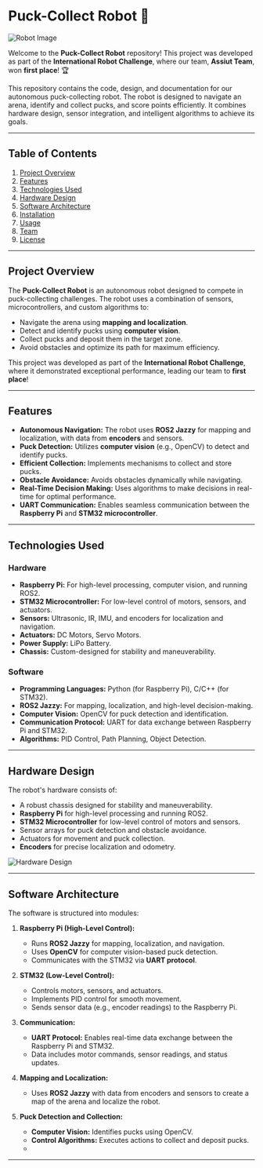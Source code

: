 # Puck-Collect Robot 🚀

![Robot Image](https://via.placeholder.com/800x400.png?text=Robot+Image)

Welcome to the **Puck-Collect Robot** repository! This project was developed as part of the **International Robot Challenge**, where our team, **Assiut Team**, won **first place**! 🏆

This repository contains the code, design, and documentation for our autonomous puck-collecting robot. The robot is designed to navigate an arena, identify and collect pucks, and score points efficiently. It combines hardware design, sensor integration, and intelligent algorithms to achieve its goals.

---

## Table of Contents
1. [Project Overview](#project-overview)
2. [Features](#features)
3. [Technologies Used](#technologies-used)
4. [Hardware Design](#hardware-design)
5. [Software Architecture](#software-architecture)
6. [Installation](#installation)
7. [Usage](#usage)
8. [Team](#team)
9. [License](#license)

---

## Project Overview
The **Puck-Collect Robot** is an autonomous robot designed to compete in puck-collecting challenges. The robot uses a combination of sensors, microcontrollers, and custom algorithms to:
- Navigate the arena using **mapping and localization**.
- Detect and identify pucks using **computer vision**.
- Collect pucks and deposit them in the target zone.
- Avoid obstacles and optimize its path for maximum efficiency.

This project was developed as part of the **International Robot Challenge**, where it demonstrated exceptional performance, leading our team to **first place**!

---

## Features
- **Autonomous Navigation:** The robot uses **ROS2 Jazzy** for mapping and localization, with data from **encoders** and sensors.
- **Puck Detection:** Utilizes **computer vision** (e.g., OpenCV) to detect and identify pucks.
- **Efficient Collection:** Implements mechanisms to collect and store pucks.
- **Obstacle Avoidance:** Avoids obstacles dynamically while navigating.
- **Real-Time Decision Making:** Uses algorithms to make decisions in real-time for optimal performance.
- **UART Communication:** Enables seamless communication between the **Raspberry Pi** and **STM32 microcontroller**.

---

## Technologies Used
### Hardware
- **Raspberry Pi:** For high-level processing, computer vision, and running ROS2.
- **STM32 Microcontroller:** For low-level control of motors, sensors, and actuators.
- **Sensors:** Ultrasonic, IR, IMU, and encoders for localization and navigation.
- **Actuators:** DC Motors, Servo Motors.
- **Power Supply:** LiPo Battery.
- **Chassis:** Custom-designed for stability and maneuverability.

### Software
- **Programming Languages:** Python (for Raspberry Pi), C/C++ (for STM32).
- **ROS2 Jazzy:** For mapping, localization, and high-level decision-making.
- **Computer Vision:** OpenCV for puck detection and identification.
- **Communication Protocol:** UART for data exchange between Raspberry Pi and STM32.
- **Algorithms:** PID Control, Path Planning, Object Detection.

---

## Hardware Design
The robot's hardware consists of:
- A robust chassis designed for stability and maneuverability.
- **Raspberry Pi** for high-level processing and running ROS2.
- **STM32 Microcontroller** for low-level control of motors and sensors.
- Sensor arrays for puck detection and obstacle avoidance.
- Actuators for movement and puck collection.
- **Encoders** for precise localization and odometry.

![Hardware Design](https://via.placeholder.com/800x400.png?text=Hardware+Design+Image)

---

## Software Architecture
The software is structured into modules:
1. **Raspberry Pi (High-Level Control):**
   - Runs **ROS2 Jazzy** for mapping, localization, and navigation.
   - Uses **OpenCV** for computer vision-based puck detection.
   - Communicates with the STM32 via **UART protocol**.

2. **STM32 (Low-Level Control):**
   - Controls motors, sensors, and actuators.
   - Implements PID control for smooth movement.
   - Sends sensor data (e.g., encoder readings) to the Raspberry Pi.

3. **Communication:**
   - **UART Protocol:** Enables real-time data exchange between the Raspberry Pi and STM32.
   - Data includes motor commands, sensor readings, and status updates.

4. **Mapping and Localization:**
   - Uses **ROS2 Jazzy** with data from encoders and sensors to create a map of the arena and localize the robot.

5. **Puck Detection and Collection:**
   - **Computer Vision:** Identifies pucks using OpenCV.
   - **Control Algorithms:** Executes actions to collect and deposit pucks.
   - 
---
